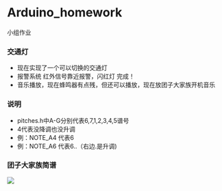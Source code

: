 # Arduino_homework
小组作业
### 交通灯
- 现在实现了一个可以切换的交通灯
- 报警系统 红外信号靠近报警，闪红灯 完成！
- 音乐播放，现在蜂鸣器有点残，但还可以播放，现在放团子大家族开机音乐

### 说明
- pitches.h中A-G分别代表6,7,1,2,3,4,5谱号
- 4代表没降调也没升调
- 例：NOTE_A4 代表6
- 例：NOTE_A6 代表6..（右边.是升调)
### 团子大家族简谱
<img src=https://github.com/COMoER/Arduino_homework/blob/main/22a04e434fae416cb37adc8c728d4021.jpg>
